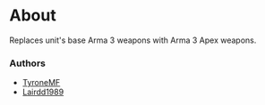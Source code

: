 # About

Replaces unit's base Arma 3 weapons with Arma 3 Apex weapons.

### Authors

- [TyroneMF](http://github.com/TyroneMF)
- [Lairdd1989](http://github.com/Lairdd1989)
